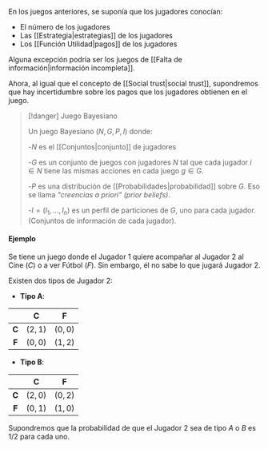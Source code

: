 
En los juegos anteriores, se suponía que los jugadores conocían: 

- El número de los jugadores 
- Las [[Estrategia|estrategias]] de los jugadores 
- Los [[Función Utilidad|pagos]] de los jugadores 

Alguna excepción podría ser los juegos de [[Falta de información|información incompleta]].

Ahora, al igual que el concepto de [[Social trust|social trust]], supondremos que hay incertidumbre sobre los pagos que los jugadores obtienen en el juego. 

>[!danger] Juego Bayesiano 
>
>Un juego Bayesiano $(N,G,P,I)$ donde: 
>
>-$N$ es el [[Conjuntos|conjunto]] de jugadores 
>
>-$G$ es un conjunto de juegos con jugadores $N$ tal que cada jugador $i\in N$ tiene las mismas acciones en cada juego $g\in G$. 
>
>-$P$ es una distribución de [[Probabilidades|probabilidad]] sobre $G$. Eso se llama *"creencias a priori" (prior beliefs)*. 
>
>-$I=(I_1,\dots,I_n)$ es un perfil de particiones de $G$, uno para cada jugador. (Conjuntos de información de cada jugador). 


#### Ejemplo 

Se tiene un juego donde el Jugador $1$ quiere acompañar al Jugador $2$ al Cine ($C$) o a ver Fútbol ($F$). Sin embargo, él no sabe lo que jugará Jugador $2$. 

Existen dos tipos de Jugador $2$: 

- **Tipo A**: 

|       |  **C**  |  **F**  |
|:-----:|:-------:|:-------:|
| **C** | $(2,1)$ | $(0,0)$ |
| **F** | $(0,0)$ | $(1,2)$ |

- **Tipo B**: 
  
|       |  **C**  |  **F**  |
|:-----:|:-------:|:-------:|
| **C** | $(2,0)$ | $(0,2)$ |
| **F** | $(0,1)$ | $(1,0)$ |

Supondremos que la probabilidad de que el Jugador $2$ sea de tipo $A$ o $B$ es $1/2$ para cada uno. 



